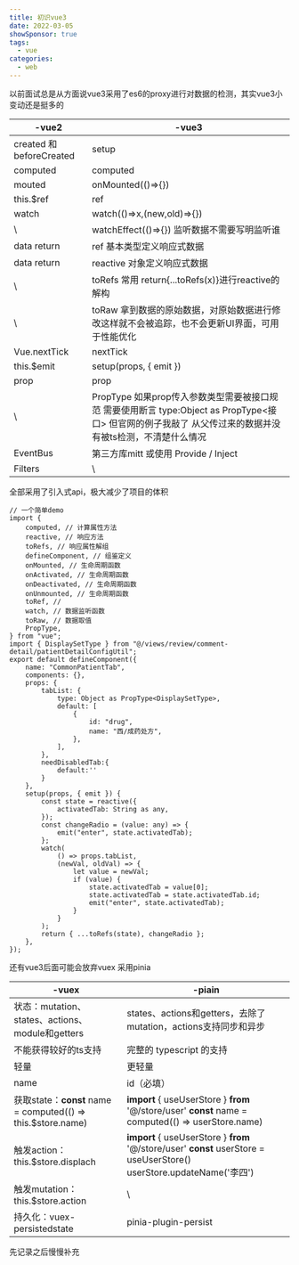 ```yaml
---
title: 初识vue3
date: 2022-03-05
showSponsor: true
tags:
  - vue
categories:
  - web
---
```


以前面试总是从方面说vue3采用了es6的proxy进行对数据的检测，其实vue3小变动还是挺多的

| -vue2                   | -vue3                                                        |
| ----------------------- | ------------------------------------------------------------ |
| created 和beforeCreated | setup                                                        |
| computed                | computed                                                     |
| mouted                  | onMounted(()=>{})                                            |
| this.$ref               | ref                                                          |
| watch                   | watch(()=>x,(new,old)=>{})                                   |
| \                       | watchEffect(()=>{}) 监听数据不需要写明监听谁                 |
| data return             | ref 基本类型定义响应式数据                                   |
| data return             | reactive 对象定义响应式数据                                  |
| \                       | toRefs 常用 return{...toRefs(x)}进行reactive的解构           |
| \                       | toRaw 拿到数据的原始数据，对原始数据进行修改这样就不会被追踪，也不会更新UI界面，可用于性能优化 |
| Vue.nextTick            | nextTick                                                     |
| this.$emit              | setup(props, { emit })                                       |
| prop                    | prop                                                         |
| \                       | PropType 如果prop传入参数类型需要被接口规范 需要使用断言 type:Object as PropType<接口> 但官网的例子我敲了 从父传过来的数据并没有被ts检测，不清楚什么情况 |
| EventBus                | 第三方库mitt 或使用 Provide / Inject                         |
| Filters                 | \                                                            |

全部采用了引入式api，极大减少了项目的体积

```
// 一个简单demo
import {
    computed, // 计算属性方法
    reactive, // 响应方法
    toRefs, // 响应属性解组
    defineComponent, // 组鉴定义
    onMounted, // 生命周期函数
    onActivated, // 生命周期函数
    onDeactivated, // 生命周期函数
    onUnmounted, // 生命周期函数
    toRef, //
    watch, // 数据监听函数
    toRaw, // 数据取值
    PropType,
} from "vue";
import { DisplaySetType } from "@/views/review/comment-detail/patientDetailConfigUtil";
export default defineComponent({
    name: "CommonPatientTab",
    components: {},
    props: {
        tabList: {
            type: Object as PropType<DisplaySetType>,
            default: [
                {
                    id: "drug",
                    name: "西/成药处方",
                },
            ],
        },
        needDisabledTab:{
            default:''
        }
    },
    setup(props, { emit }) {
        const state = reactive({
            activatedTab: String as any,
        });
        const changeRadio = (value: any) => {
            emit("enter", state.activatedTab);
        };
        watch(
            () => props.tabList,
            (newVal, oldVal) => {
                let value = newVal;
                if (value) {
                    state.activatedTab = value[0];
                    state.activatedTab = state.activatedTab.id;
                    emit("enter", state.activatedTab);
                }
            }
        );
        return { ...toRefs(state), changeRadio };
    },
});
```

还有vue3后面可能会放弃vuex 采用pinia

| -vuex                                                        | -piain                                                       |
| ------------------------------------------------------------ | ------------------------------------------------------------ |
| 状态：mutation、states、actions、module和getters             | states、actions和getters，去除了mutation，actions支持同步和异步 |
| 不能获得较好的ts支持                                         | 完整的 typescript 的支持                                     |
| 轻量                                                         | 更轻量                                                       |
| name                                                         | id（必填）                                                   |
| 获取state：**const** name = computed(() => this.$store.name) | **import** { useUserStore } **from** '@/store/user' **const** name = computed(() => userStore.name) |
| 触发action：this.$store.displach                             | **import** { useUserStore } **from** '@/store/user' **const** userStore = useUserStore() userStore.updateName('李四') |
| 触发mutation：this.$store.action                             | \                                                            |
| 持久化：vuex-persistedstate                                  | pinia-plugin-persist                                         |

先记录之后慢慢补充